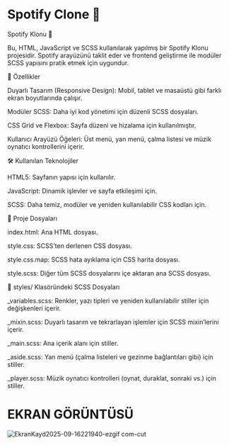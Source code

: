 # Spotify Clone 🎵

Spotify Klonu 🎵

Bu, HTML, JavaScript ve SCSS kullanılarak yapılmış bir Spotify Klonu projesidir. Spotify arayüzünü taklit eder ve frontend geliştirme ile modüler SCSS yapısını pratik etmek için uygundur.

🌟 Özellikler

Duyarlı Tasarım (Responsive Design): Mobil, tablet ve masaüstü gibi farklı ekran boyutlarında çalışır.

Modüler SCSS: Daha iyi kod yönetimi için düzenli SCSS dosyaları.

CSS Grid ve Flexbox: Sayfa düzeni ve hizalama için kullanılmıştır.

Kullanıcı Arayüzü Öğeleri: Üst menü, yan menü, çalma listesi ve müzik oynatıcı kontrollerini içerir.

🛠️ Kullanılan Teknolojiler

HTML5: Sayfanın yapısı için kullanılır.

JavaScript: Dinamik işlevler ve sayfa etkileşimi için.

SCSS: Daha temiz, modüler ve yeniden kullanılabilir CSS kodları için.

📂 Proje Dosyaları

index.html: Ana HTML dosyası.

style.css: SCSS’ten derlenen CSS dosyası.

style.css.map: SCSS hata ayıklama için CSS harita dosyası.

style.scss: Diğer tüm SCSS dosyalarını içe aktaran ana SCSS dosyası.

📂 styles/ Klasöründeki SCSS Dosyaları

_variables.scss: Renkler, yazı tipleri ve yeniden kullanılabilir stiller için değişkenleri içerir.

_mixin.scss: Duyarlı tasarım ve tekrarlayan işlemler için SCSS mixin’lerini içerir.

_main.scss: Ana içerik alanı için stiller.

_aside.scss: Yan menü (çalma listeleri ve gezinme bağlantıları gibi) için stiller.

_player.scss: Müzik oynatıcı kontrolleri (oynat, duraklat, sonraki vs.) için stiller.

# EKRAN GÖRÜNTÜSÜ
![EkranKayd2025-09-16221940-ezgif com-cut](https://github.com/user-attachments/assets/79a8758b-3e63-4d84-8225-cfc1ad0d830c)


